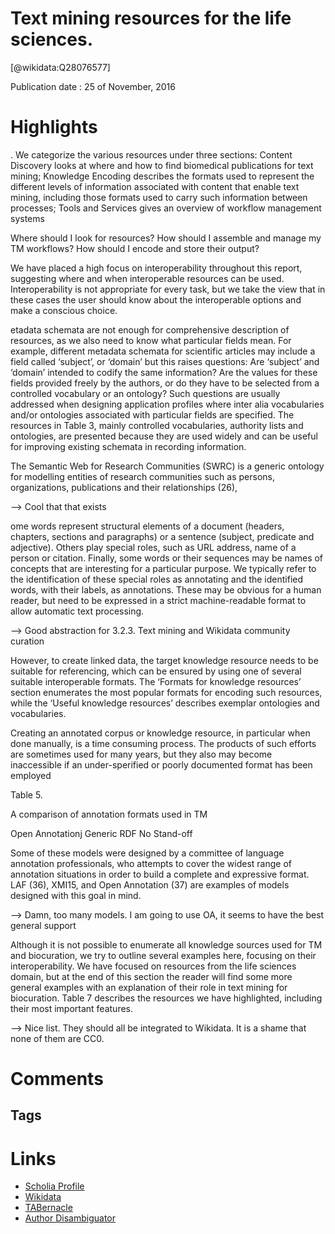 
Text mining resources for the life sciences.
============================================
  
  [@wikidata:Q28076577]  
  
Publication date : 25 of November, 2016  

# Highlights

. We categorize the various resources under three sections: Content Discovery looks at where and how to find biomedical publications for text mining; Knowledge Encoding describes the formats used to represent the different levels of information associated with content that enable text mining, including those formats used to carry such information between processes; Tools and Services gives an overview of workflow management systems 

Where should I look for resources? How should I assemble and manage my TM workflows? How should I encode and store their output?

We have placed a high focus on interoperability throughout this report, suggesting where and when interoperable resources can be used. Interoperability is not appropriate for every task, but we take the view that in these cases the user should know about the interoperable options and make a conscious choice.


etadata schemata are not enough for comprehensive description of resources, as we also need to know what particular fields mean. For example, different metadata schemata for scientific articles may include a field called ‘subject’, or ‘domain’ but this raises questions: Are ‘subject’ and ‘domain’ intended to codify the same information? Are the values for these fields provided freely by the authors, or do they have to be selected from a controlled vocabulary or an ontology? Such questions are usually addressed when designing application profiles where inter alia vocabularies and/or ontologies associated with particular fields are specified. The resources in Table 3, mainly controlled vocabularies, authority lists and ontologies, are presented because they are used widely and can be useful for improving existing schemata in recording information. 


The Semantic Web for Research Communities (SWRC) is a generic ontology for modelling entities of research communities such as persons, organizations, publications and their relationships (26),

--> Cool that that exists


ome words represent structural elements of a document (headers, chapters, sections and paragraphs) or a sentence (subject, predicate and adjective). Others play special roles, such as URL address, name of a person or citation. Finally, some words or their sequences may be names of concepts that are interesting for a particular purpose. We typically refer to the identification of these special roles as annotating and the identified words, with their labels, as annotations. These may be obvious for a human reader, but need to be expressed in a strict machine-readable format to allow automatic text processing.

--> Good abstraction for  3.2.3. Text mining and Wikidata community curation

However, to create linked data, the target knowledge resource needs to be suitable for referencing, which can be ensured by using one of several suitable interoperable formats. The ‘Formats for knowledge resources’ section enumerates the most popular formats for encoding such resources, while the ‘Useful knowledge resources’ describes exemplar ontologies and vocabularies.

Creating an annotated corpus or knowledge resource, in particular when done manually, is a time consuming process. The products of such efforts are sometimes used for many years, but they also may become inaccessible if an under-sperified or poorly documented format has been employed


Table 5.

A comparison of annotation formats used in TM

Open Annotationj 	Generic 	RDF 	No 	Stand-off 

Some of these models were designed by a committee of language annotation professionals, who attempts to cover the widest range of annotation situations in order to build a complete and expressive format. LAF (36), XMI15, and Open Annotation (37) are examples of models designed with this goal in mind.

--> Damn, too many models. I am going to use OA, it seems to have the best general support

Although it is not possible to enumerate all knowledge sources used for TM and biocuration, we try to outline several examples here, focusing on their interoperability. We have focused on resources from the life sciences domain, but at the end of this section the reader will find some more general examples with an explanation of their role in text mining for biocuration. Table 7 describes the resources we have highlighted, including their most important features. 

--> Nice list. They should all be integrated to Wikidata. It is a shame that none of them are CC0. 
# Comments

## Tags

# Links
  
 * [Scholia Profile](https://scholia.toolforge.org/work/Q28076577)  
 * [Wikidata](https://www.wikidata.org/wiki/Q28076577)  
 * [TABernacle](https://tabernacle.toolforge.org/?#/tab/manual/Q28076577/P921%3BP4510)  
 * [Author Disambiguator](https://author-disambiguator.toolforge.org/work_item_oauth.php?id=Q28076577&batch_id=&match=1&author_list_id=&doit=Get+author+links+for+work)  
